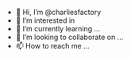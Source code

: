 - 👋 Hi, I’m @charliesfactory
- 👀 I’m interested in 
- 🌱 I’m currently learning ...
- 💞️ I’m looking to collaborate on ...
- 📫 How to reach me ...

<!---
charliesfactory/charliesfactory is a ✨ special ✨ repository because its `README.md` (this file) appears on your GitHub profile.
You can click the Preview link to take a look at your changes.
--->
